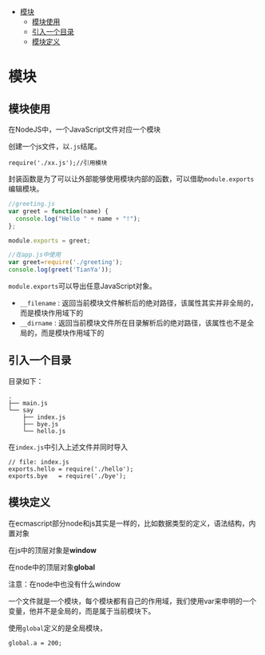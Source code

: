 
<!-- toc orderedList:0 depthFrom:1 depthTo:6 -->

* [模块](#模块)
    * [模块使用](#模块使用)
    * [引入一个目录](#引入一个目录)
    * [模块定义](#模块定义)

<!-- tocstop -->

# 模块
## 模块使用

在NodeJS中，一个JavaScript文件对应一个模块

创建一个js文件，以`.js`结尾。

    require('./xx.js');//引用模块

封装函数是为了可以让外部能够使用模块内部的函数，可以借助`module.exports`编辑模块。


```js
//greeting.js
var greet = function(name) {
  console.log("Hello " + name + "!");
};

module.exports = greet;

//在app.js中使用
var greet=require('./greeting');
console.log(greet('TianYa'));
```

`module.exports`可以导出任意JavaScript对象。

* `__filename` : 返回当前模块文件解析后的绝对路径，该属性其实并非全局的，而是模块作用域下的
* `__dirname` : 返回当前模块文件所在目录解析后的绝对路径，该属性也不是全局的，而是模块作用域下的


## 引入一个目录

目录如下：

```
.
├── main.js
└── say
    ├── index.js
    ├── bye.js
    └── hello.js
```

在`index.js`中引入上述文件并同时导入

```
// file: index.js
exports.hello = require('./hello');
exports.bye   = require('./bye');
```
## 模块定义

在ecmascript部分node和js其实是一样的，比如数据类型的定义，语法结构，内置对象

在js中的顶层对象是**window**

在node中的顶层对象**global**

注意：在node中也没有什么window

一个文件就是一个模块，每个模块都有自己的作用域，我们使用var来申明的一个变量，他并不是全局的，而是属于当前模块下。

使用`global`定义的是全局模块，

    global.a = 200;
